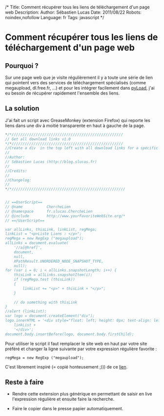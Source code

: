 /*
Title: Comment récupérer tous les liens de téléchargement d'un page web
Description: 
Author: Sébastien Lucas
Date: 2011/08/22
Robots: noindex,nofollow
Language: fr
Tags: javascript
*/
# Comment récupérer tous les liens de téléchargement d'un page web

## Pourquoi ?
Sur une page web que je visite régulièrement il y a toute une série de lien qui pointent vers des services de téléchargement spécialisés (comme megaupload, dl.free.fr, ...) et pour les intégrer facilement dans [pyLoad](http://pyload.org/), j'ai eu besoin de récupérer rapidement l'ensemble des liens.
## La solution

J'ai fait un script avec GreaseMonkey (extension Firefox) qui reporte les liens dans une div à moitié transparente en haut à gauche de la page.
```javascript
*/*///////////////////////////////////////////////////
// Get all download links v1.0
*/*///////////////////////////////////////////////////
//Create a div  in the top left with all download links for a specific regex
//
//Author:
// Sébastien Lucas (http://blog.slucas.fr)
//
//Credits:
//
//Changelog:
//
*/*////////////////////////////////////////////////////


// ==UserScript==
// @name           ChercheLien
// @namespace      fr.slucas.ChercheLien
// @include        http://www.yourFavoriteWebSite.org/*
// ==/UserScript==

var allLinks, thisLink, linkList, regMega;
linkList = "<p>Liste Liens : </p>";
regMega = new RegExp ("megaupload");
allLinks = document.evaluate(
    '//a[@href]',
    document,
    null,
    XPathResult.UNORDERED_NODE_SNAPSHOT_TYPE,
    null);
for (var i = 0; i < allLinks.snapshotLength; i++) {
    thisLink = allLinks.snapshotItem(i);
    if (regMega.test (thisLink))
    {
        linkList += "<p>" + thisLink + "</p>";
    }
    
    // do something with thisLink
}
//alert (linkList);
var logo = document.createElement("div");
logo.innerHTML = '<div style="float: left; height: 0px; text-align: left; opacity: 0.3;">' +
    linkList +
    '</div>';
document.body.insertBefore(logo, document.body.firstChild);
```

Pour utiliser le script il faut remplacer le site web en haut par votre site préféré et changer la ligne suivante par votre expression régulière favorite :
```
regMega = new RegExp ("megaupload");
```

C'est librement inspiré (= copié honteusement ;))) de ce [lien](http://diveintogreasemonkey.org/patterns/match-attribute.html).
## Reste à faire

*	Rendre cette extension plus générique en permettant de saisir en live l'expression régulière et ensuite faire la recherche.

*	Faire le copier dans le presse papier automatiquement.






